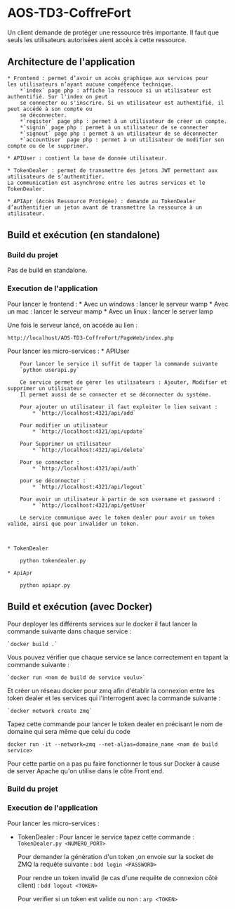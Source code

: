 # AOS-TD3-CoffreFort
Un client demande de protéger une ressource très importante. Il faut que seuls les utilisateurs autorisées aient accès à cette ressource.

## Architecture de l'application
	* Frontend : permet d’avoir un accès graphique aux services pour
	les utilisateurs n’ayant aucune compétence technique.
		*`index` page php : affiche la ressouce si un utilisateur est authentifié. Sur l'index on peut
		se connecter ou s'inscrire. Si un utilisateur est authentifié, il peut accédé à son compte ou
		se déconnecter.
		*`register` page php : permet à un utilisateur de créer un compte.
		*`signin` page php : permet à un utilisateur de se connecter
		*`signout` page php : permet à un utilisateur de se déconnecter
		*`accountUser` page php : permet à un utilisateur de modifier son compte ou de le supprimer.

	* APIUser : contient la base de donnée utilisateur.

	* TokenDealer : permet de transmettre des jetons JWT permettant aux utilisateurs de s’authentifier.
	La communication est asynchrone entre les autres services et le TokenDealer.

	* APIApr (Accès Ressource Protégée) : demande au TokenDealer d’authentifier un jeton avant de transmettre la ressource à un utilisateur.

## Build et exécution (en standalone)
### Build du projet
Pas de build en standalone.

### Execution de l'application
Pour lancer le frontend :
	* Avec un windows : lancer le serveur wamp
	* Avec un mac : lancer le serveur mamp
	* Avec un linux : lancer le server lamp

Une fois le serveur lancé, on accéde au lien :
	
	http://localhost/AOS-TD3-CoffreFort/PageWeb/index.php

Pour lancer les micro-services :
	* APIUser
        
        Pour lancer le service il suffit de tapper la commande suivante
        `python userapi.py`
        
        Ce service permet de gérer les utilisateurs : Ajouter, Modifier et supprimer un utilisateur 
        Il permet aussi de se connecter et se déconnecter du systéme.
        
        Pour ajouter un utilisateur il faut exploiter le lien suivant :
            * `http://localhost:4321/api/add`
        
        Pour modifier un utilisateur
            * `http://localhost:4321/api/update`
        
        Pour Supprimer un utilisateur 
            * `http://localhost:4321/api/delete`
        
        Pour se connecter :
            * `http://localhost:4321/api/auth`
        
        pour se déconnecter :
            * `http://localhost:4321/api/logout`
        
        Pour avoir un utilisateur à partir de son username et password :
            * `http://localhost:4321/api/getUser`
        
        Le service communique avec le token dealer pour avoir un token valide, ainsi que pour invalider un token.
             
		

	* TokenDealer

		python tokendealer.py

	* ApiApr

		python apiapr.py

## Build et exécution (avec Docker)
Pour deployer les différents services sur le docker il faut lancer la commande suivante dans chaque service :

	`docker build .`
	
Vous pouvez vérifier que chaque service se lance correctement en tapant la commande suivante :

	`docker run <nom de build de service voulu>`
	
Et créer un réseau docker pour zmq afin d'établir la connexion entre les token dealer et les services qui l'interrogent avec la commande suivante :

	`docker network create zmq`
	
Tapez cette commande pour lancer le token dealer en précisant le nom de domaine qui sera même que celui du code

`docker run -it --network=zmq --net-alias=domaine_name <nom de build service>`

Pour cette partie on a pas pu faire fonctionner le tous sur Docker à cause de server Apache qu'on utilise dans le côte Front end.



	
### Build du projet
### Execution de l'application
Pour lancer les micro-services :
- TokenDealer : 
	Pour lancer le service tapez cette commande : `TokenDealer.py <NUMERO_PORT>`
	
	Pour demander la génération d'un token ,on envoie sur la socket de ZMQ la requête suivante : `bdd login <PASSWORD>`
	
	Pour rendre un token invalid (le cas d'une requête de connexion côté client) : `bdd logout <TOKEN>`
	
	Pour verifier si un token est valide ou non : `arp <TOKEN>`

